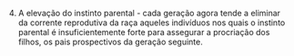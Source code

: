 ﻿4. A elevação do instinto parental - cada geração agora tende a eliminar da corrente reprodutiva da raça aqueles indivíduos nos quais o instinto parental é insuficientemente forte para assegurar a procriação dos filhos, os pais prospectivos da geração seguinte.